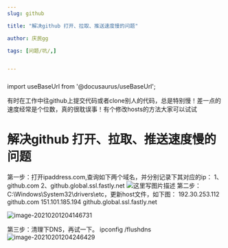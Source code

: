 ```yaml
---
slug: github

title: "解决github 打开、拉取、推送速度慢的问题" 

author: 庆民gg

tags: [问题/坑/,]


---
```


#####

import useBaseUrl from '@docusaurus/useBaseUrl';



有时在工作中往github上提交代码或者clone别人的代码，总是特别慢！差一点的速度经常是个位数，真的很耽误事！有个修改hosts的方法大家可以试试

# 解决github 打开、拉取、推送速度慢的问题



第一步：打开ipaddress.com,查询如下两个域名，并分别记录下其对应的ip：
1、github.com
2、github.global.ssl.fastly.net
![这里写图片描述](https://img-blog.csdn.net/20180803150225328?watermark/2/text/aHR0cHM6Ly9ibG9nLmNzZG4ubmV0L25hdGFoZXc=/font/5a6L5L2T/fontsize/400/fill/I0JBQkFCMA==/dissolve/70)
第二步：C:\Windows\System32\drivers\etc，更新host文件，如下图：
192.30.253.112 github.com
151.101.185.194 github.global.ssl.fastly.net

![image-20210201204146731](https://gitee.com/JqM1n/biog-image/raw/master/20210201204146.png)

第三步：清理下DNS，再试一下。
ipconfig /flushdns
![image-20210201204246429](https://gitee.com/JqM1n/biog-image/raw/master/20210201204246.png)

